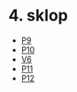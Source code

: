 # 4. sklop

- <a href="https://github.com/mindOfCaspian/zapiski/tree/main/tpo/IV_sklop/P9">P9</a>
- <a href="https://github.com/mindOfCaspian/zapiski/tree/main/tpo/IV_sklop/P10">P10</a>
- <a href="https://github.com/mindOfCaspian/zapiski/tree/main/tpo/IV_sklop/V6">V6</a>
- <a href="https://github.com/mindOfCaspian/zapiski/tree/main/tpo/IV_sklop/P11">P11</a>
- <a href="https://github.com/mindOfCaspian/zapiski/tree/main/tpo/IV_sklop/P12">P12</a>